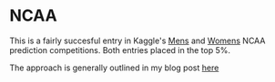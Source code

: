 # NCAA 

This is a fairly succesful entry in Kaggle's [Mens](https://www.kaggle.com/c/mens-machine-learning-competition-2018) and [Womens](https://www.kaggle.com/c/womens-machine-learning-competition-2018)
NCAA prediction competitions. Both entries placed in the top 5%. 

The approach is generally outlined in my blog post [here](https://www.ca.com/en/blog-agile-central/understanding-march-madness-machine-learning.html)
